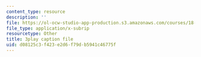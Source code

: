 ```yaml
---
content_type: resource
description: ''
file: https://ol-ocw-studio-app-production.s3.amazonaws.com/courses/18-065-matrix-methods-in-data-analysis-signal-processing-and-machine-learning-spring-2018/d08125c3f423e2d6f79db5941c46775f_hwDRfkPSXng.srt
file_type: application/x-subrip
resourcetype: Other
title: 3play caption file
uid: d08125c3-f423-e2d6-f79d-b5941c46775f
---
```

